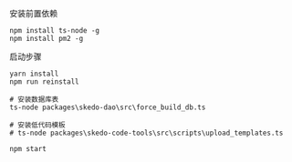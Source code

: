 安装前置依赖
```shell
npm install ts-node -g
npm install pm2 -g
```

启动步骤

```shell
yarn install
npm run reinstall

# 安装数据库表
ts-node packages\skedo-dao\src\force_build_db.ts

# 安装低代码模板
# ts-node packages\skedo-code-tools\src\scripts\upload_templates.ts

npm start
```

